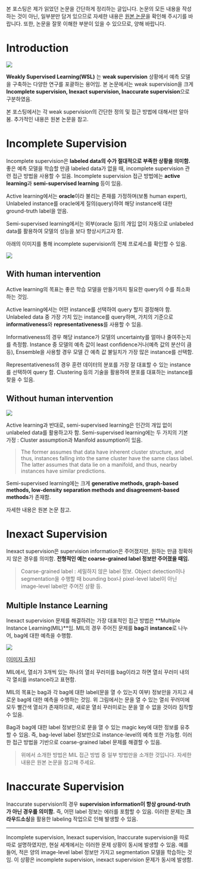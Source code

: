 

본 포스팅은 제가 읽었던 논문을 간단하게 정리하는 글입니다. 논문의 모든 내용을 작성하는 것이 아닌, 일부분만 담겨 있으므로 자세한 내용은 [원본 논문](https://scholar.google.co.kr/scholar?hl=ko&as_sdt=0%2C5&q=A+brief+introduction+to+weakly+supervised+learning&btnG=)을 확인해 주시기를 바랍니다. 또한, 논문을 잘못 이해한 부분이 있을 수 있으므로, 양해 바랍니다.


# Introduction

![](https://velog.velcdn.com/images/kyyle/post/45f74c0e-3d92-4cf2-911c-ea230fe1ef49/image.png)

**Weakly Supervised Learning(WSL)** 는 **weak supervision** 상황에서 예측 모델을 구축하는 다양한 연구를 포괄하는 용어임. 본 논문에서는 weak supervision을 크게 **Incomplete supervision, Inexact supervision, Inaccurate supervision**으로 구분하였음.

본 포스팅에서는 각 weak supervision의 간단한 정의 및 접근 방법에 대해서만 알아봄. 추가적인 내용은 원본 논문을 참고.

# Incomplete Supervision

Incomplete supervision은 **labeled data의 수가 절대적으로 부족한 상황을 의미함.** 좋은 예측 모델을 학습할 만큼 labeled data가 없을 때, incomplete supervision 관련 접근 방법을 사용할 수 있음. Incomplete supervision 접근 방법에는 **active learning**과 **semi-supervised learning** 등이 있음. 

Active learning에서는 **oracle**이라 불리는 존재를 가정하며(보통 human expert), Unlabeled instance를 oracle에게 질의(query)하여 해당 instance에 대한 ground-truth label을 얻음. 

Semi-supervised learning에서는 외부(oracle 등)의 개입 없이 자동으로 unlabeled data를 활용하여 모델의 성능을 보다 향상시키고자 함.

아래의 이미지를 통해 incomplete supervision의 전체 프로세스를 확인할 수 있음. 

![](https://velog.velcdn.com/images/kyyle/post/165ce1e1-a56d-4044-8124-8f784185fb12/image.png)

## With human intervention

Active learning의 목표는 좋은 학습 모델을 만들기까지 필요한 query의 수를 최소화하는 것임. 

Active learning에서는 어떤 instance를 선택하여 query 할지 결정해야 함. Unlabeled data 중 가장 가치 있는 instance를 query하며, 가치의 기준으로 **informativeness**와 **representativeness**를 사용할 수 있음.

Informativeness의 경우 해당 instance가 모델의 uncertainty를 얼마나 줄여주는지를 측정함. Instance 중 모델의 예측 값이 least confidence거나(예측 값의 분산이 큼 등), Ensemble을 사용할 경우 모델 간 예측 값 불일치가 가장 많은 instance를 선택함. 


Representativeness의 경우 훈련 데이터의 분포를 가장 잘 대표할 수 있는 instance를 선택하여 query 함. Clustering 등의 기술을 활용하여 분포를 대표하는 instance를 찾을 수 있음. 


## Without human intervention

![](https://velog.velcdn.com/images/kyyle/post/f676504d-570b-41bb-9317-275c47766ee9/image.png)

Active learning과 반대로, semi-supervised learning은 인간의 개입 없이 unlabeled data를 활용하고자 함. Semi-supervised learning에는 두 가지의 기본 가정 : Cluster assumption과 Manifold assumption이 있음. 

> The former assumes that data have inherent cluster structure, and thus, instances falling into the same cluster have the same class label. The latter assumes that data lie on a manifold, and thus, nearby instances have similar predictions.

Semi-supervised learning에는 크게 **generative methods, graph-based methods, low-density separation methods and disagreement-based methods**가 존재함. 

자세한 내용은 원본 논문 참고. 


# Inexact Supervision

Inexact supervision은 supervision information은 주어졌지만, 원하는 만큼 정확하지 않은 경우를 의미함. **전형적인 예는 coarse-grained label 정보만 주어졌을 때임.**

> Coarse-grained label : 세밀하지 않은 label 정보. Object detection이나 segmentation을 수행할 때 bounding box나 pixel-level label이 아닌 image-level label만 주어진 상황 등. 

## Multiple Instance Learning

Inexact supervision 문제를 해결하려는 가장 대표적인 접근 방법은 **Multiple Instance Learning(MIL)**임. MIL의 경우 주어진 문제를 **bag**과 **instance**로 나누어, bag에 대한 예측을 수행함. 

![](https://velog.velcdn.com/images/kyyle/post/dc7cfcb8-e090-4193-ab35-46f6093df7f6/image.png)

[[이미지 출처](https://velog.io/@hcu55/Multiple-Instance-Learning)]

MIL에서, 열쇠가 3개씩 있는 하나의 열쇠 꾸러미를 bag이라고 하면 열쇠 꾸러미 내의 각 열쇠를 instance라고 표현함. 

MIL의 목표는 bag과 각 bag에 대한 label(문을 열 수 있는지 여부) 정보만을 가지고 새로운 bag에 대한 예측을 수행하는 것임. 위 그림에서는 문을 열 수 있는 열쇠 꾸러미에 모두 빨간색 열쇠가 존재하므로, 새로운 열쇠 꾸러미로는 문을 열 수 없을 것이라 짐작할 수 있음. 

Bag과 bag에 대한 label 정보만으로 문을 열 수 있는 magic key에 대한 정보를 유추할 수 있음. 즉, bag-level label 정보만으로 instance-level의 예측 또한 가능함. 이러한 접근 방법을 기반으로 coarse-grained label 문제를 해결할 수 있음. 

> 위에서 소개한 방법은 MIL 접근 방법 중 일부 방법만을 소개한 것입니다. 자세한 내용은 원본 논문을 참고해 주세요. 


# Inaccurate Supervision

Inaccurate supervision의 경우 **supervision information이 항상 ground-truth가 아닌 경우를 의미함.** 즉, 어떤 label 정보는 에러를 포함할 수 있음. 이러한 문제는 **크라우드소싱**을 활용한 labeling 작업으로 인해 발생할 수 있음.

--- 

Incomplete supervision, Inexact supervision, Inaccurate supervision을 따로따로 설명하였지만, 현실 세계에서는 이러한 문제 상황이 동시에 발생할 수 있음. 예를 들어, 적은 양의 image-level label 정보만 가지고 segmentation 모델을 학습하는 것임. 이 상황은 incomplete supervision, inexact supervision 문제가 동시에 발생함.  




